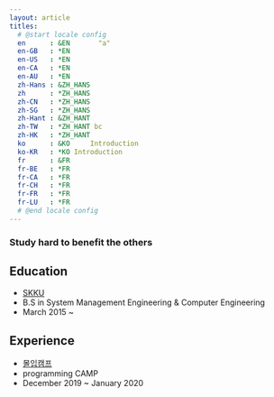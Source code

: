 ```yaml
---
layout: article
titles: 
  # @start locale config
  en      : &EN       "a"
  en-GB   : *EN
  en-US   : *EN
  en-CA   : *EN
  en-AU   : *EN
  zh-Hans : &ZH_HANS  
  zh      : *ZH_HANS
  zh-CN   : *ZH_HANS
  zh-SG   : *ZH_HANS
  zh-Hant : &ZH_HANT  
  zh-TW   : *ZH_HANT bc
  zh-HK   : *ZH_HANT
  ko      : &KO     Introduction
  ko-KR   : *KO Introduction
  fr      : &FR        
  fr-BE   : *FR
  fr-CA   : *FR
  fr-CH   : *FR
  fr-FR   : *FR
  fr-LU   : *FR
  # @end locale config
---
```


### Study hard to benefit the others


## Education

- [SKKU](https://www.skku.edu/skku/index.do "SKKU")
- B.S in System Management Engineering & Computer Engineering 
- March 2015 ~

## Experience
-   [몰입캠프](https://madcamp.io/ "KAIST IMERSION CAMP")
- programming CAMP
- December 2019 ~ January 2020

